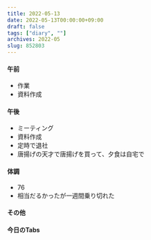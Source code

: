 ```yaml
---
title: 2022-05-13
date: 2022-05-13T00:00:00+09:00
draft: false
tags: ["diary", ""]
archives: 2022-05
slug: 852803
---
```

#### 午前
- 作業
- 資料作成
#### 午後
- ミーティング
- 資料作成
- 定時で退社
- 唐揚げの天才で唐揚げを買って、夕食は自宅で
#### 体調
- 76
- 相当だるかったが一週間乗り切れた
#### その他
#### 今日のTabs
